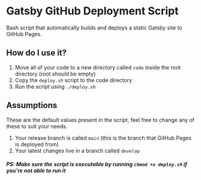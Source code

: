 # Gatsby GitHub Deployment Script
Bash script that automatically builds and deploys a static Gatsby site to GitHub Pages.

## How do I use it?
1. Move all of your code to a new directory called `code` inside the root directory (root should be empty)
2. Copy the `deploy.sh` script to the code directory
3. Run the script using `./deploy.sh`

## Assumptions
These are the default values present in the script, feel free to change any of these to suit your needs.
1. Your release branch is called `main` (this is the branch that GitHub Pages is deployed from)
2. Your latest changes live in a branch called `develop`

##### PS: Make sure the script is executable by running `chmod +x deploy.sh` if you're not able to run it
